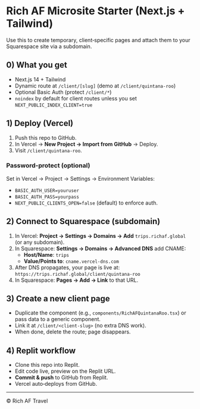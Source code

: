 # Rich AF Microsite Starter (Next.js + Tailwind)

Use this to create temporary, client‑specific pages and attach them to your Squarespace site via a subdomain.

## 0) What you get
- Next.js 14 + Tailwind
- Dynamic route at `/client/[slug]` (demo at `/client/quintana-roo`)
- Optional Basic Auth (protect `/client/*`)
- `noindex` by default for client routes unless you set `NEXT_PUBLIC_INDEX_CLIENT=true`

## 1) Deploy (Vercel)
1. Push this repo to GitHub.
2. In Vercel → **New Project → Import from GitHub** → Deploy.
3. Visit `/client/quintana-roo`.

### Password-protect (optional)
Set in Vercel → Project → Settings → Environment Variables:
- `BASIC_AUTH_USER=youruser`
- `BASIC_AUTH_PASS=yourpass`
- `NEXT_PUBLIC_CLIENTS_OPEN=false` (default) to enforce auth.

## 2) Connect to Squarespace (subdomain)
1. In Vercel: **Project → Settings → Domains → Add** `trips.richaf.global` (or any subdomain).
2. In Squarespace: **Settings → Domains → Advanced DNS** add CNAME:
   - **Host/Name**: `trips`
   - **Value/Points to**: `cname.vercel-dns.com`
3. After DNS propagates, your page is live at:
   `https://trips.richaf.global/client/quintana-roo`
4. In Squarespace: **Pages → Add → Link** to that URL.

## 3) Create a new client page
- Duplicate the component (e.g., `components/RichAFQuintanaRoo.tsx`) or pass data to a generic component.
- Link it at `/client/<client-slug>` (no extra DNS work).
- When done, delete the route; page disappears.

## 4) Replit workflow
- Clone this repo into Replit.
- Edit code live, preview on the Replit URL.
- **Commit & push** to GitHub from Replit.
- Vercel auto‑deploys from GitHub.

---
© Rich AF Travel
